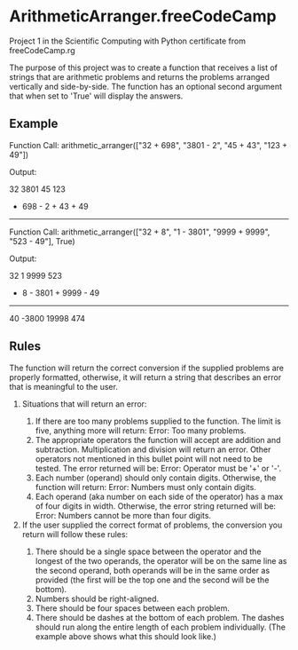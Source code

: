 # ArithmeticArranger.freeCodeCamp
 Project 1 in the Scientific Computing with Python certificate from freeCodeCamp.rg

The purpose of this project was to create a function that receives a list of strings that are arithmetic problems and returns the problems arranged vertically and side-by-side. The function has an optional second argument that when set to 'True' will display the answers. 

## Example
Function Call:
 arithmetic_arranger(["32 + 698", "3801 - 2", "45 + 43", "123 + 49"])

Output:

   32      3801      45      123
+ 698    -    2    + 43    +  49
-----    ------    ----    -----

Function Call:
 arithmetic_arranger(["32 + 8", "1 - 3801", "9999 + 9999", "523 - 49"], True)
 
Output:

  32         1      9999      523
+  8    - 3801    + 9999    -  49
----    ------    ------    -----
  40     -3800     19998      474
  
  ## Rules
The function will return the correct conversion if the supplied problems are properly formatted, otherwise, it will return a string that describes an error that is meaningful to the user.
<ol>
<li>Situations that will return an error:</li>
 <ol>
 <li>If there are too many problems supplied to the function. The limit is five, anything more will return: Error: Too many problems.</li>
 <li>The appropriate operators the function will accept are addition and subtraction. Multiplication and division will return an error. Other operators not mentioned in this bullet point will not need to be tested. The error returned will be: Error: Operator must be '+' or '-'.</li>
 <li>Each number (operand) should only contain digits. Otherwise, the function will return: Error: Numbers must only contain digits.</li>
 <li>Each operand (aka number on each side of the operator) has a max of four digits in width. Otherwise, the error string returned will be: Error: Numbers cannot be more than four digits.</li>
 </ol>
<li>If the user supplied the correct format of problems, the conversion you return will follow these rules:</li>
 <ol>
 <li>There should be a single space between the operator and the longest of the two operands, the operator will be on the same line as the second operand, both operands will be in the same order as provided (the first will be the top one and the second will be the bottom).</li>
 <li>Numbers should be right-aligned.</li>
  <li>There should be four spaces between each problem.</li>
 <li>There should be dashes at the bottom of each problem. The dashes should run along the entire length of each problem individually. (The example above shows what this should look like.)</li>
 </ol>
</ol>
